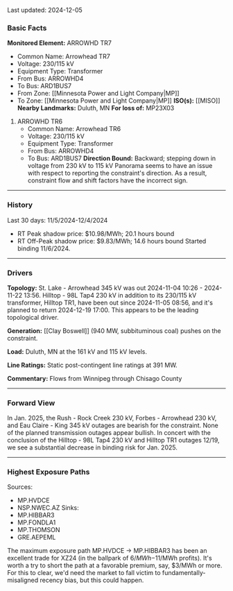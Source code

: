 Last updated: 2024-12-05
### Basic Facts
**Monitored Element:** ARROWHD TR7
- Common Name: Arrowhead TR7
- Voltage: 230/115 kV
- Equipment Type: Transformer
- From Bus: ARROWHD4
- To Bus: ARD1BUS7
- From Zone: [[Minnesota Power and Light Company|MP]]
- To Zone: [[Minnesota Power and Light Company|MP]]
**ISO(s):** [[MISO]]
**Nearby Landmarks:** Duluth, MN
**For loss of:** MP23X03
1. ARROWHD TR6
    - Common Name: Arrowhead TR6
    - Voltage: 230/115 kV
	- Equipment Type: Transformer
    - From Bus: ARROWHD4
    - To Bus: ARD1BUS7
**Direction Bound:** Backward; stepping down in voltage from 230 kV to 115 kV
Panorama seems to have an issue with respect to reporting the constraint's direction. As a result, constraint flow and shift factors have the incorrect sign.

---
### History
Last 30 days: 11/5/2024-12/4/2024
- RT Peak shadow price: $10.98/MWh; 20.1 hours bound
- RT Off-Peak shadow price: $9.83/MWh; 14.6 hours bound
Started binding 11/6/2024.
---
### Drivers
**Topology:**
St. Lake - Arrowhead 345 kV was out 2024-11-04 10:26 - 2024-11-22 13:56.
Hilltop - 98L Tap4 230 kV in addition to its 230/115 kV transformer, Hilltop TR1, have been out since 2024-11-05 08:56, and it's planned to return 2024-12-19 17:00. This appears to be the leading topological driver.

**Generation:**
[[Clay Boswell]] (940 MW, subbituminous coal) pushes on the constraint.

**Load:**
Duluth, MN at the 161 kV and 115 kV levels.

**Line Ratings:**
Static post-contingent line ratings at 391 MW.

**Commentary:**
Flows from Winnipeg through Chisago County

---
### Forward View
In Jan. 2025, the Rush - Rock Creek 230 kV, Forbes - Arrowhead 230 kV, and Eau Claire - King 345 kV outages are bearish for the constraint. None of the planned transmission outages appear bullish. In concert with the conclusion of the Hilltop - 98L Tap4 230 kV and Hilltop TR1 outages 12/19, we see a substantial decrease in binding risk for Jan. 2025.

---
### Highest Exposure Paths
Sources:
- MP.HVDCE
- NSP.NWEC.AZ
Sinks:
- MP.HIBBAR3
- MP.FONDLA1
- MP.THOMSON
- GRE.AEPEML

The maximum exposure path MP.HVDCE -> MP.HIBBAR3 has been an excellent trade for XZ24 (in the ballpark of $6/MWh-$11/MWh profits). It's worth a try to short the path at a favorable premium, say, $3/MWh or more. For this to clear, we'd need the market to fall victim to fundamentally-misaligned recency bias, but this could happen.